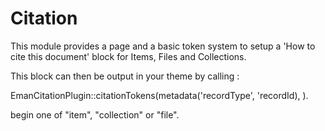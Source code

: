 # Citation

This module provides a page and a basic token system to setup a 'How to cite this document' block for Items, Files and Collections.

This block can then be output in your theme by calling :

EmanCitationPlugin::citationTokens(metadata('recordType', 'recordId), <type>).

<type> begin one of "item", "collection" or "file".

